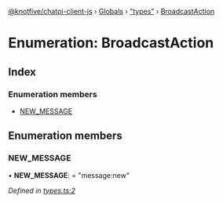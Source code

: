 [@knotfive/chatpi-client-js](../README.md) › [Globals](../globals.md) › ["types"](../modules/_types_.md) › [BroadcastAction](_types_.broadcastaction.md)

# Enumeration: BroadcastAction

## Index

### Enumeration members

* [NEW_MESSAGE](_types_.broadcastaction.md#new_message)

## Enumeration members

###  NEW_MESSAGE

• **NEW_MESSAGE**: = "message:new"

*Defined in [types.ts:2](https://github.com/ArcQ/chatpi/blob/1a5d498/clients/js/chatpi-client/src/types.ts#L2)*
